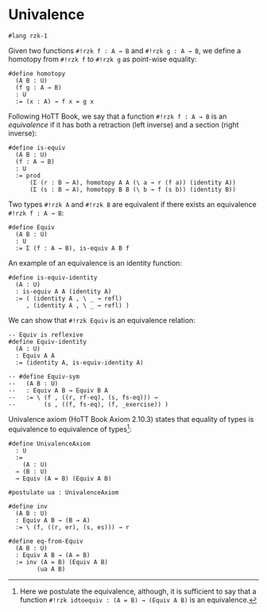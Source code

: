 # Univalence

```rzk
#lang rzk-1
```

Given two functions `#!rzk f : A → B` and `#!rzk g : A → B`, we define a homotopy from `#!rzk f` to `#!rzk g`
as point-wise equality:

```rzk
#define homotopy
  (A B : U)
  (f g : A → B)
  : U
  := (x : A) → f x = g x
```

Following HoTT Book, we say that a function `#!rzk f : A → B`
is an _equivalence_ if it has both a retraction (left inverse) and a section (right inverse):

```rzk
#define is-equiv
  (A B : U)
  (f : A → B)
  : U
  := prod
      (Σ (r : B → A), homotopy A A (\ a → r (f a)) (identity A))
      (Σ (s : B → A), homotopy B B (\ b → f (s b)) (identity B))
```

Two types `#!rzk A` and `#!rzk B` are equivalent if there exists an equivalence `#!rzk f : A → B`:

```rzk
#define Equiv
  (A B : U)
  : U
  := Σ (f : A → B), is-equiv A B f
```

An example of an equivalence is an identity function:

```rzk
#define is-equiv-identity
  (A : U)
  : is-equiv A A (identity A)
  := ( (identity A , \ _ → refl)
     , (identity A , \ _ → refl) )
```

We can show that `#!rzk Equiv` is an equivalence relation:

```rzk
-- Equiv is reflexive
#define Equiv-identity
  (A : U)
  : Equiv A A
  := (identity A, is-equiv-identity A)

-- #define Equiv-sym
--   (A B : U)
--   : Equiv A B → Equiv B A
--   := \ (f , ((r, rf-eq), (s, fs-eq))) →
--        (s , ((f, fs-eq), (f, _exercise)) )
```

Univalence axiom (HoTT Book Axiom 2.10.3) states that equality of types
is equivalence to equivalence of types[^1]:

[^1]: Here we postulate the equivalence, although, it is sufficient to
  say that a function `#!rzk idtoequiv : (A = B) → (Equiv A B)` is
  an equivalence.

```rzk
#define UnivalenceAxiom
  : U
  :=
    (A : U)
  → (B : U)
  → Equiv (A = B) (Equiv A B)

#postulate ua : UnivalenceAxiom

#define inv
  (A B : U)
  : Equiv A B → (B → A)
  := \ (f, ((r, er), (s, es))) → r

#define eq-from-Equiv
  (A B : U)
  : Equiv A B → (A = B)
  := inv (A = B) (Equiv A B)
        (ua A B)
```
